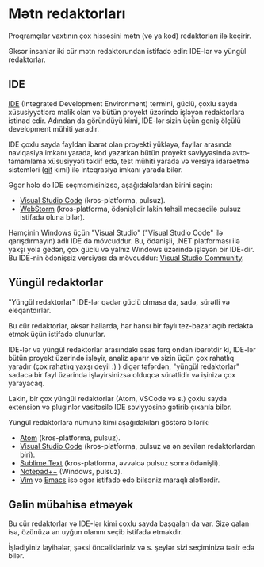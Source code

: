 # Mətn redaktorları

Proqramçılar vaxtının çox hissəsini mətn (və ya kod) redaktorları ilə keçirir.

Əksər insanlar iki cür mətn redaktorundan istifadə edir: IDE-lər və yüngül redaktorlar.

## IDE

[IDE](https://en.wikipedia.org/wiki/Integrated_development_environment) (Integrated Development Environment) termini, güclü, çoxlu sayda xüsusiyyətlərə malik olan və bütün proyekt üzərində işləyən redaktorlara istinad edir. Adından da göründüyü kimi, IDE-lər sizin üçün geniş ölçülü development mühiti yaradır.

IDE çoxlu sayda fayldan ibarət olan proyekti yükləyə, fayllar arasında naviqasiya imkanı yarada, kod yazarkən bütün proyekt səviyyəsində avto-tamamlama xüsusiyyəti təklif edə, test mühiti yarada və versiya idarəetmə sistemləri ([git](https://git-scm.com/) kimi) ilə inteqrasiya imkanı yarada bilər.

Əgər hələ də IDE seçməmisinizsə, aşağıdakılardan birini seçin:

- [Visual Studio Code](https://code.visualstudio.com/) (kros-platforma, pulsuz).
- [WebStorm](http://www.jetbrains.com/webstorm/) (kros-platforma, ödənişlidir lakin təhsil məqsədilə pulsuz istifadə oluna bilər).

Həmçinin Windows üçün "Visual Studio" ("Visual Studio Code" ilə qarışdırmayın) adlı IDE də mövcuddur. Bu, ödənişli, .NET platforması ilə yaxşı yola gedən, çox güclü və yalnız Windows üzərində işləyən bir IDE-dir. Bu IDE-nin ödənişsiz versiyası da mövcuddur: [Visual Studio Community](https://www.visualstudio.com/vs/community/).

## Yüngül redaktorlar

"Yüngül redaktorlar" IDE-lər qədər güclü olmasa da, sadə, sürətli və eleqantdırlar.

Bu cür redaktorlar, əksər hallarda, hər hansı bir faylı tez-bazar açıb redaktə etmək üçün istifadə olunurlar.

IDE-lər və yüngül redaktorlar arasındakı əsas fərq ondan ibarətdir ki, IDE-lər bütün proyekt üzərində işləyir, analiz aparır və sizin üçün çox rahatlıq yaradır (çox rahatlıq yaxşı deyil :) ) digər təfərdən, "yüngül redaktorlar" sadəcə bir fayl üzərində işləyirsinizsə olduqca sürətlidir və işinizə çox yarayacaq.

Lakin, bir çox yüngül redaktorlar (Atom, VSCode və s.) çoxlu sayda extension və pluginlər vasitəsilə IDE səviyyəsinə gətirib çıxarıla bilər.

Yüngül redaktorlara nümunə kimi aşağıdakıları göstərə bilərik:

- [Atom](https://atom.io/) (kros-platforma, pulsuz).
- [Visual Studio Code](https://code.visualstudio.com/) (kros-platforma, pulsuz və ən sevilən redaktorlardan biri).
- [Sublime Text](http://www.sublimetext.com) (kros-platforma, əvvəlcə pulsuz sonra ödənişli).
- [Notepad++](https://notepad-plus-plus.org/) (Windows, pulsuz).
- [Vim](http://www.vim.org/) və [Emacs](https://www.gnu.org/software/emacs/) isə əgər istifadə edə bilsəniz maraqlı alətlərdir.

## Gəlin mübahisə etməyək

Bu cür redaktorlar və IDE-lər kimi çoxlu sayda başqaları da var. Sizə qalan isə, özünüzə ən uyğun olanını seçib istifadə etməkdir.

İşlədiyiniz layihələr, şəxsi öncəlikləriniz və s. şeylər sizi seçiminizə təsir edə bilər.
